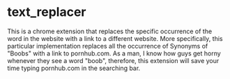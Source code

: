 # text_replacer
This is a chrome extension that replaces the specific occurrence of the word in the website with a link to a different website. More specifically, this particular implementation replaces all the occurrence of Synonyms of "Boobs" with a link to pornhub.com. As a man, I know how guys get horny whenever they see a word "boob", therefore, this extension will save your time typing pornhub.com in the searching bar.
